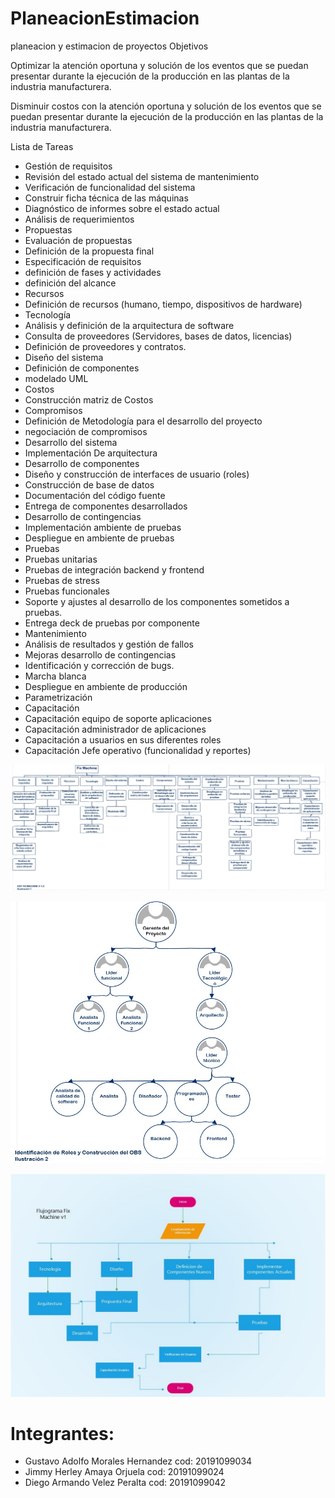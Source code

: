 # PlaneacionEstimacion
planeacion y estimacion de proyectos
Objetivos

Optimizar la atención oportuna y solución de los eventos que se puedan presentar durante la ejecución de la producción en las plantas de la industria manufacturera.

Disminuir costos con la atención oportuna y solución de los eventos que se puedan presentar durante la ejecución de la producción en las plantas de la industria manufacturera.





Lista de Tareas


- Gestión de requisitos 
- Revisión del estado actual del sistema de mantenimiento
- Verificación de funcionalidad del sistema
- Construir ficha técnica de las máquinas
- Diagnóstico de informes sobre el estado actual
- Análisis de requerimientos
- Propuestas
- Evaluación de propuestas
- Definición de la propuesta final
- Especificación de requisitos
- definición de fases y actividades 
- definición del alcance
- Recursos
- Definición de recursos (humano, tiempo, dispositivos de hardware)
- Tecnología 
- Análisis y definición de la arquitectura de software
- Consulta de proveedores (Servidores, bases de datos, licencias)
- Definición de proveedores y contratos.
- Diseño del sistema
- Definición de componentes 
- modelado UML
- Costos
- Construcción matriz de Costos 
- Compromisos
- Definición de Metodología para el desarrollo del proyecto
- negociación de compromisos
- Desarrollo del sistema
- Implementación De arquitectura
- Desarrollo de componentes
- Diseño y construcción de interfaces de usuario (roles)
- Construcción de base de datos 
- Documentación del código fuente
- Entrega de componentes desarrollados
- Desarrollo de contingencias
- Implementación  ambiente de pruebas
- Despliegue en ambiente de pruebas
- Pruebas
- Pruebas unitarias
- Pruebas de integración backend y frontend
- Pruebas de stress
- Pruebas funcionales
- Soporte y ajustes al desarrollo de los componentes sometidos a pruebas.
- Entrega deck de pruebas por componente
- Mantenimiento
- Análisis de resultados y gestión de fallos
- Mejoras desarrollo de contingencias
- Identificación y corrección de bugs.
- Marcha blanca
- Despliegue en ambiente de producción 
- Parametrización
- Capacitación
- Capacitación equipo de soporte aplicaciones
- Capacitación administrador de aplicaciones 
- Capacitación a usuarios en sus diferentes roles
- Capacitación Jefe operativo (funcionalidad y reportes) 

![Arquitectura](https://github.com/eisjgd2019/PlaneacionEstimacion/blob/master/EDT%20FIX%20MACHINE.jpg)

![Arquitectura](https://github.com/eisjgd2019/PlaneacionEstimacion/blob/master/Organigrama%20FIX%20MACHINE.jpg)

![Arquitectura](https://github.com/eisjgd2019/PlaneacionEstimacion/blob/master/flujograma.jpg)

Integrantes: 
============

- Gustavo Adolfo Morales Hernandez cod: 20191099034
- Jimmy Herley Amaya Orjuela cod: 20191099024
- Diego Armando Velez Peralta cod: 20191099042


